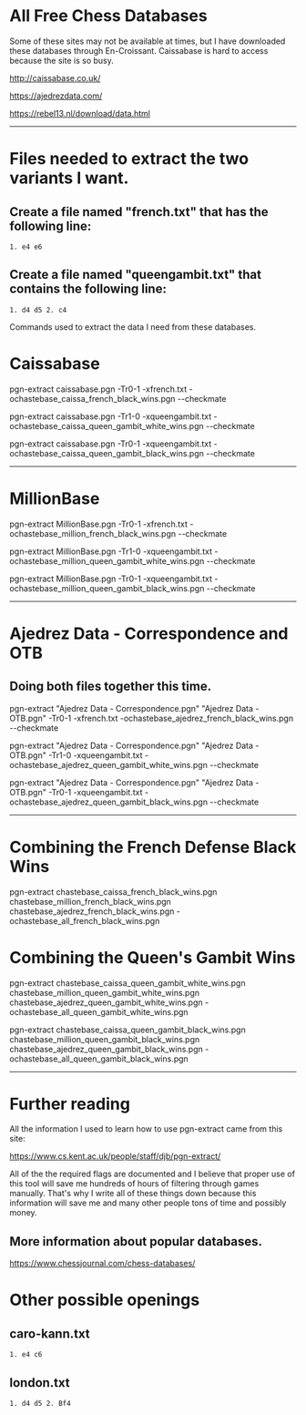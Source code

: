 # All Free Chess Databases

Some of these sites may not be available at times, but I have downloaded these databases through En-Croissant. Caissabase  is hard to access because the site is so busy.

http://caissabase.co.uk/

https://ajedrezdata.com/

https://rebel13.nl/download/data.html

---

# Files needed to extract the two variants I want.

## Create a file named "french.txt" that has the following line:

	1. e4 e6

## Create a file named "queengambit.txt" that contains the following line:

	1. d4 d5 2. c4

Commands used to extract the data I need from these databases.

# Caissabase

pgn-extract caissabase.pgn -Tr0-1 -xfrench.txt -ochastebase_caissa_french_black_wins.pgn --checkmate

pgn-extract caissabase.pgn -Tr1-0 -xqueengambit.txt -ochastebase_caissa_queen_gambit_white_wins.pgn --checkmate

pgn-extract caissabase.pgn -Tr0-1 -xqueengambit.txt -ochastebase_caissa_queen_gambit_black_wins.pgn --checkmate


---

# MillionBase

pgn-extract MillionBase.pgn -Tr0-1 -xfrench.txt -ochastebase_million_french_black_wins.pgn --checkmate

pgn-extract MillionBase.pgn -Tr1-0 -xqueengambit.txt -ochastebase_million_queen_gambit_white_wins.pgn --checkmate

pgn-extract MillionBase.pgn -Tr0-1 -xqueengambit.txt -ochastebase_million_queen_gambit_black_wins.pgn --checkmate

---

# Ajedrez Data - Correspondence and OTB
## Doing both files together this time.

pgn-extract "Ajedrez Data - Correspondence.pgn" "Ajedrez Data - OTB.pgn" -Tr0-1 -xfrench.txt -ochastebase_ajedrez_french_black_wins.pgn --checkmate

pgn-extract "Ajedrez Data - Correspondence.pgn" "Ajedrez Data - OTB.pgn" -Tr1-0 -xqueengambit.txt -ochastebase_ajedrez_queen_gambit_white_wins.pgn --checkmate

pgn-extract "Ajedrez Data - Correspondence.pgn" "Ajedrez Data - OTB.pgn" -Tr0-1 -xqueengambit.txt -ochastebase_ajedrez_queen_gambit_black_wins.pgn --checkmate

---

# Combining the French Defense Black Wins

pgn-extract chastebase_caissa_french_black_wins.pgn chastebase_million_french_black_wins.pgn chastebase_ajedrez_french_black_wins.pgn -ochastebase_all_french_black_wins.pgn

# Combining the Queen's Gambit Wins

pgn-extract chastebase_caissa_queen_gambit_white_wins.pgn chastebase_million_queen_gambit_white_wins.pgn chastebase_ajedrez_queen_gambit_white_wins.pgn -ochastebase_all_queen_gambit_white_wins.pgn

pgn-extract chastebase_caissa_queen_gambit_black_wins.pgn chastebase_million_queen_gambit_black_wins.pgn chastebase_ajedrez_queen_gambit_black_wins.pgn -ochastebase_all_queen_gambit_black_wins.pgn

---

# Further reading

All the information I used to learn how to use pgn-extract came from this site:

https://www.cs.kent.ac.uk/people/staff/djb/pgn-extract/

All of the the required flags are documented and I believe that proper use of this tool will save me hundreds of hours of filtering through games manually. That's why I write all of these things down because this information will save me and many other people tons of time and possibly money.

## More information about popular databases.

https://www.chessjournal.com/chess-databases/


# Other possible openings

## caro-kann.txt

	1. e4 c6

## london.txt

	1. d4 d5 2. Bf4
